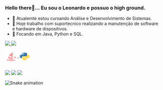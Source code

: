 ### Hello there👋... Eu sou o Leonardo e possuo o high ground.

- 🔭 Atualemte estou cursando Análise e Desenvolvimento de Sistemas.
- 🌱 Hoje trabalho com suportecnico realizando a manutenção de software e hardware de dispositivos.
- 👯 Focando em Java, Python e SQL.

<div> 
  <a href="https://github.com/leoomulzze">
  <img height="180em" src="https://github-readme-stats.vercel.app/api?username=leoomulzze&show_icons=true&theme=dracula#gh-dark-mode-only"/>
  <img height="180em" src="https://github-readme-stats.vercel.app/api/top-langs/?username=leoomulzze&layout=compact&langs_count=16%theme=dracula"/>
</div>

<div style="display: inline_block"><br> 
  <img align="center" alt="Rafa-Jv" height="30" width="40" src="https://raw.githubusercontent.com/devicons/devicon/master/icons/java/java-plain.svg">
  <img align="center" alt="Rafa-Py" height="30" width="40" src="https://raw.githubusercontent.com/devicons/devicon/master/icons/python/python-original.svg">
</div>  

##
 
<div> 
  <a href="https://www.instagram.com/_negoleo_" target="_blank"><img src="https://img.shields.io/badge/-Instagram-%23E4405F?style=for-the-badge&logo=instagram&logoColor=white" target="_blank"></a>
  <a href = "mailto:leorabinho@gmail.com"><img src="https://img.shields.io/badge/-Gmail-%23333?style=for-the-badge&logo=gmail&logoColor=white" target="_blank"></a>
  <a href="https://www.linkedin.com/in/leonardo-g-cruz-3b9a202a1" target="_blank"><img src="https://img.shields.io/badge/-LinkedIn-%230077B5?style=for-the-badge&logo=linkedin&logoColor=white" target="_blank"></a> 
</div>

![Snake animation](https://github.com/rafaballerini2/rafaballerini2/blob/output/github-contribution-grid-snake.svg)
 
